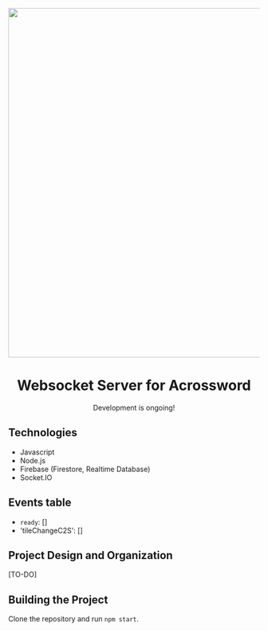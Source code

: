 <p align="center"><img src=".insert_logo_here" width=700px/></p>

<h1 align="center">Websocket Server for Acrossword</h1>
<p align="center"> Development is ongoing! </p>

## Technologies
- Javascript
- Node.js
- Firebase (Firestore, Realtime Database)
- Socket.IO

## Events table
- `ready`: []
- 'tileChangeC2S': []

## Project Design and Organization
[TO-DO]

## Building the Project
Clone the repository and run `npm start`. 
